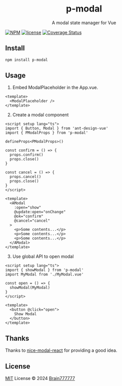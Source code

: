 <h1 align="center">p-modal</h1>
<p align="center">A modal state manager for Vue</p>

[![NPM](https://img.shields.io/npm/v/p-modal.svg)](https://www.npmjs.com/package/p-modal)
[![license](https://img.shields.io/npm/l/p-modal)](https://github.com/Brain777777/p-modal/blob/main/LICENSE)
[![Coverage Status](https://codecov.io/github/Brain777777/p-modal/graph/badge.svg)](https://codecov.io/github/Brain777777/p-modal)

## Install
```bash
npm install p-modal
```

## Usage
1. Embed ModalPlaceholder in the App.vue.
  ```vue
  <template>
    <ModalPlaceholder />
  </template>
  ```
2. Create a modal component
  ```vue
  <script setup lang="ts">
  import { Button, Modal } from 'ant-design-vue'
  import { PModalProps } from 'p-modal'

  defineProps<PModalProps>()

  const confirm = () => {
    props.confirm()
    props.close()
  }

  const cancel = () => {
    props.cancel()
    props.close()
  }
  </script>

  <template>
    <AModal
      :open="show"
      @update:open="onChange"
      @ok="confirm"
      @cancel="cancel"
    >
      <p>Some contents...</p>
      <p>Some contents...</p>
      <p>Some contents...</p>
    </AModal>
  </template>
  ```
3. Use global API to open modal
  ```vue
  <script setup lang="ts">
  import { showModal } from 'p-modal'
  import MyModal from './MyModal.vue'

  const open = () => {
    showModal(MyModal)
  }
  </script>

  <template>
    <button @click="open">
      Show Modal
    </button>
  </template>
  ```

## Thanks

Thanks to [nice-modal-react](https://github.com/eBay/nice-modal-react) for providing a good idea.

## License
[MIT](LICENSE)  License © 2024 [Brain777777](https://github.com/Brain777777)
